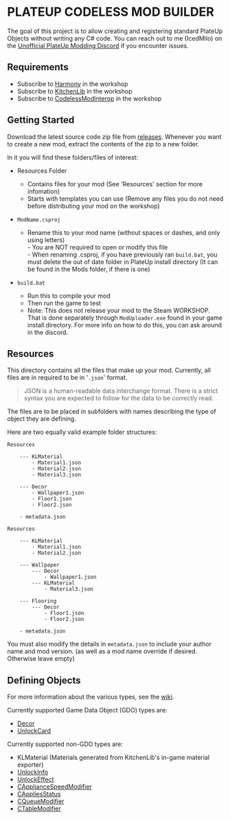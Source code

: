 # PLATEUP CODELESS MOD BUILDER

The goal of this project is to allow creating and registering standard PlateUp Objects without writing any C# code. You can reach out to me (IcedMilo) on the [Unofficial PlateUp Modding Discord](https://discord.gg/4BXYsWNUBb) if you encounter issues.

## Requirements

* Subscribe to [Harmony](https://steamcommunity.com/sharedfiles/filedetails/?id=2898033283) in the workshop
* Subscribe to [KitchenLib](https://steamcommunity.com/sharedfiles/filedetails/?id=2898069883) in the workshop
* Subscribe to [CodelessModInterop](https://steamcommunity.com/sharedfiles/filedetails/?id=2962181953) in the workshop

## Getting Started

Download the latest source code zip file from [releases](https://github.com/UrFriendKen/PlateUpCodelessModBuilder/releases). Whenever you want to create a new mod, extract the contents of the zip to a new folder.

In it you will find these folders/files of interest:

* Resources Folder
  * Contains files for your mod (See 'Resources' section for more infomation)
  * Starts with templates you can use (Remove any files you do not need before distributing your mod on the workshop)

* `ModName.csproj`
  * Rename this to your mod name (without spaces or dashes, and only using letters)<br>- You are NOT required to open or modify this file<br>- When renaming .csproj, if you have previously ran `build.bat`, you must delete the out of date folder in PlateUp install directory (It can be found in the Mods folder, if there is one)

* `build.bat`
  * Run this to compile your mod
  * Then run the game to test
  * Note: This does not release your mod to the Steam WORKSHOP. That is done separately through `ModUploader.exe` found in your game install directory. For more info on how to do this, you can ask around in the discord.

## Resources

This directory contains all the files that make up your mod. Currently, all files are in required to be in '`.json`' format.
> JSON is a human-readable data interchange format. There is a strict syntax you are expected to follow for the data to be correctly read.

The files are to be placed in subfolders with names describing the type of object they are defining.

Here are two equally valid example folder structures:

```text
Resources
    
    --- KLMaterial
        - Material1.json
        - Material2.json
        - Material3.json

    --- Decor
        - Wallpaper1.json
        - Floor1.json
        - Floor2.json

    - metadata.json
```

```text
Resources
    
    --- KLMaterial
        - Material1.json
        - Material2.json

    --- Wallpaper
        --- Decor
            - Wallpaper1.json
        --- KLMaterial
            - Material3.json

    --- Flooring
        --- Decor
            - Floor1.json
            - Floor2.json
    
    - metadata.json
```

You must also modify the details in `metadata.json` to include your author name and mod version. (as well as a mod name override if desired. Otherwise leave empty)

## Defining Objects

For more information about the various types, see the [wiki](https://github.com/UrFriendKen/PlateUpCodelessModBuilder/wiki).

Currently supported Game Data Object (GDO) types are:

* [Decor](https://github.com/UrFriendKen/PlateUpCodelessModBuilder/wiki/Decor)
* [UnlockCard](https://github.com/UrFriendKen/PlateUpCodelessModBuilder/wiki/UnlockCard)

Currently supported non-GDO types are:

* KLMaterial (Materials generated from KitchenLib's in-game material exporter)
* [UnlockInfo](https://github.com/UrFriendKen/PlateUpCodelessModBuilder/wiki/UnlockInfo)
* [UnlockEffect](https://github.com/UrFriendKen/PlateUpCodelessModBuilder/wiki/UnlockEffect)
* [CApplianceSpeedModifier](https://github.com/UrFriendKen/PlateUpCodelessModBuilder/wiki/CApplianceSpeedModifier)
* [CAppliesStatus](https://github.com/UrFriendKen/PlateUpCodelessModBuilder/wiki/CAppliesStatus)
* [CQueueModifier](https://github.com/UrFriendKen/PlateUpCodelessModBuilder/wiki/CQueueModifier)
* [CTableModifier](https://github.com/UrFriendKen/PlateUpCodelessModBuilder/wiki/CTableModifier)
